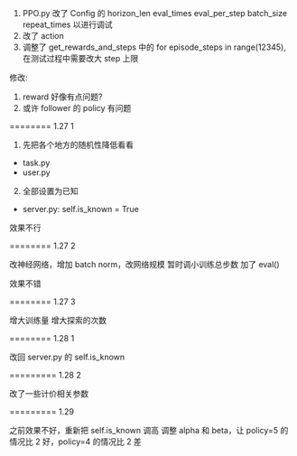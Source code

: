 1. PPO.py 改了 Config 的 horizon_len eval_times eval_per_step batch_size repeat_times 以进行调试
2. 改了 action
3. 调整了 get_rewards_and_steps 中的 for episode_steps in range(12345), 在测试过程中需要改大 step 上限

修改:
1. reward 好像有点问题?
2. 或许 follower 的 policy 有问题

======== 1.27 1

1. 先把各个地方的随机性降低看看
- task.py
- user.py

2. 全部设置为已知
- server.py: self.is_known = True

效果不行

======== 1.27 2

改神经网络，增加 batch norm，改网络规模
暂时调小训练总步数
加了 eval()

效果不错

======== 1.27 3

增大训练量
增大探索的次数

======== 1.28 1

改回 server.py 的 self.is_known


========= 1.28 2

改了一些计价相关参数

========= 1.29

之前效果不好，重新把 self.is_known 调高
调整 alpha 和 beta，让 policy=5 的情况比 2 好，policy=4 的情况比 2 差